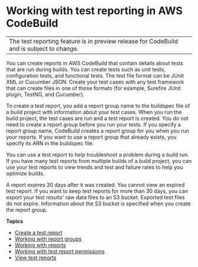 # Working with test reporting in AWS CodeBuild<a name="test-reporting"></a>


|  | 
| --- |
| The test reporting feature is in preview release for CodeBuild and is subject to change\. | 

You can create reports in AWS CodeBuild that contain details about tests that are run during builds\. You can create tests such as unit tests, configuration tests, and functional tests\. The test file format can be JUnit XML or Cucumber JSON\. Create your test cases with any test framework that can create files in one of those formats \(for example, Surefire JUnit plugin, TestNG, and Cucumber\)\.

To create a test report, you add a report group name to the buildspec file of a build project with information about your test cases\. When you run the build project, the test cases are run and a test report is created\. You do not need to create a report group before you run your tests\. If you specify a report group name, CodeBuild creates a report group for you when you run your reports\. If you want to use a report group that already exists, you specify its ARN in the buildspec file\.

You can use a test report to help troubleshoot a problem during a build run\. If you have many test reports from multiple builds of a build project, you can use your test reports to view trends and test and failure rates to help you optimize builds\. 

A report expires 30 days after it was created\. You cannot view an expired test report\. If you want to keep test reports for more than 30 days, you can export your test results' raw data files to an S3 bucket\. Exported test files do not expire\. Information about the S3 bucket is specified when you create the report group\.

**Topics**
+ [Create a test report](report-create.md)
+ [Working with report groups](test-report-group.md)
+ [Working with reports](test-report.md)
+ [Working with test report permissions](test-permissions.md)
+ [View test reports](test-view-reports.md)